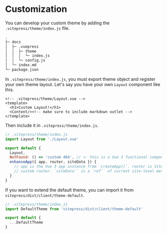 # Customization

You can develop your custom theme by adding the `.vitepress/theme/index.js` file.

```bash
.
├─ docs
│  ├─ .vuepress
│  │  ├─ theme
│  │  │  └─ index.js
│  │  └─ config.js
│  └─ index.md
└─ package.json
````

In `.vitepress/theme/index.js`, you must export theme object and register your own theme layout. Let's say you have your own `Layout` component like this.

```vue
<!-- .vitepress/theme/Layout.vue -->
<template>
  <h1>Custom Layout!</h1>
  <Content/><!-- make sure to include markdown outlet -->
</template>
```

Then include it in `.vitepress/theme/index.js`.

```js
// .vitepress/theme/index.js
import Layout from './Layout.vue'

export default {
  Layout,
  NotFound: () => 'custom 404', // <- this is a Vue 3 functional component
  enhanceApp({ app, router, siteData }) {
    // app is the Vue 3 app instance from `createApp()`. router is VitePress'
    // custom router. `siteData`` is a `ref`` of current site-level metadata.
  }
}
```

If you want to extend the default theme, you can import it from `vitepress/dist/client/theme-default`.

```js
// .vitepress/theme/index.js
import DefaultTheme from 'vitepress/dist/client/theme-default'

export default {
  ...DefaultTheme
}
```
